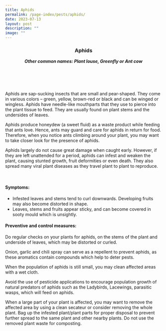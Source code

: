 ```yaml
---
title: Aphids
permalink: /page-index/pests/aphids/
date: 2023-07-13
layout: post
description: ""
image: ""
---
```

<section>
	<header>
		<h3>Aphids</h3>
		<strong><em>Other common names: Plant louse, Greenfly or Ant cow</em></strong>
		</header>
	<br>
</section>

<section>
<p>Aphids are sap-sucking insects that are small and pear-shaped. They come in various colors – green, yellow, brown-red or black and can be winged or wingless. Aphids have needle-like mouthparts that they use to pierce into the plant tissue to feed. They are usually found on plant stems and the undersides of leaves.</p>

<p>Aphids produce honeydew (a sweet fluid) as a waste product while feeding that ants love. Hence, ants may guard and care for aphids in return for food. Therefore, when you notice ants climbing around your plant, you may want to take closer look for the presence of aphids.</p>

<p>Aphids largely do not cause great damage when caught early. However, if they are left unattended for a period, aphids can infest and weaken the plant, causing stunted growth, fruit deformities or even death. They also spread many viral plant diseases as they travel plant to plant to reproduce.</p>
<br>
	</section>
	
<section>
	<h4>Symptoms:</h4><p></p>

<ul>
	<li>Infested leaves and stems tend to curl downwards.&nbsp;Developing fruits may also become distorted in shape.</li>
	<li>Leaves, stems and fruits appear sticky, and can become covered in sooty mould which is unsightly.</li>
</ul>

</section>

<section>
	<h4>Preventive and control measures:</h4>

<p>Do regular checks on your plants for aphids, on the stems of the plant and underside of leaves, which may be distorted or curled.</p>

<p>Onion, garlic and chili spray can serve as a repellent to prevent aphids, as these aromatics contain compounds which help to deter pests.</p>

<p>When the population of aphids is still small, you may clean affected areas with a wet cloth.</p>

<p>Avoid the use of pesticide applications to encourage population growth of natural predators of aphids such as the Ladybirds, Lacewings, parasitic wasps, which will feed on aphids.</p>

<p>When a large part of your plant is affected, you may want to remove the affected area by using a clean secateur or consider removing the whole plant. Bag up the infested plant/plant parts for proper disposal to prevent further spread to the same plant and other nearby plants. Do not use the removed plant waste for composting.</p>
</section>